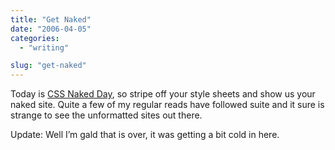 ```yaml
---
title: "Get Naked"
date: "2006-04-05"
categories: 
  - "writing"

slug: "get-naked"
---
```


Today is [CSS Naked Day](http://naked.dustindiaz.com/), so stripe off your style sheets and show us your naked site. Quite a few of my regular reads have followed suite and it sure is strange to see the unformatted sites out there.

Update: Well I’m gald that is over, it was getting a bit cold in here.
